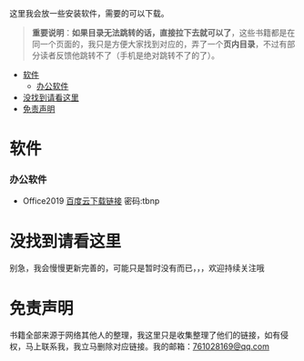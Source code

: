 这里我会放一些安装软件，需要的可以下载。


> **重要说明**：**如果目录无法跳转的话，直接拉下去就可以了**，这些书籍都是在同一个页面的，我只是方便大家找到对应的，弄了一个**页内目录**，不过有部分读者反馈他跳转不了（手机是绝对跳转不了的了）。



- [软件](#软件)
  - [办公软件](#办公软件)
- [没找到请看这里](#没找到请看这里)
- [免责声明](#免责声明)



# 软件

### 办公软件

- Office2019       [百度云下载链接](https://pan.baidu.com/s/1htaGovLTL9bOAdzsPbhM5Q)  密码:tbnp




# 没找到请看这里

别急，我会慢慢更新完善的，可能只是暂时没有而已，，，欢迎持续关注哦 




# 免责声明

书籍全部来源于网络其他人的整理，我这里只是收集整理了他们的链接，如有侵权，马上联系我，我立马删除对应链接。我的邮箱：761028169@qq.com






